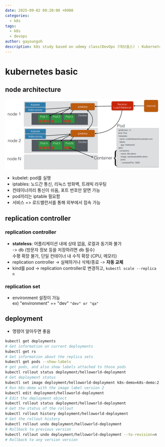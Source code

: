 ```yaml
---
date: 2025-09-02 00:20:00 +0900
categories:
  - k8s
tags:
  - k8s
  - devops
author: gayoungoh
description: k8s study based on udemy class(DevOps (데브옵스) : Kubernetes 완전 정복)
---
```

# kubernetes basic
## node architecture
![node_architecture.png](node_architecture.png)
* kubelet: pod를 실행
* iptables: 노드간 통신, 리눅스 방화벽, 트래빅 라우팅
* 컨테이너끼리 통신이 쉬움, 포트 번호만 알면 가능
* pod끼리는 iptable 필요함
* 서비스 => 로드밸런서를 통해 외부에서 접속 가능

## replication controller
### replication controller
* **stateless**: 어플리케이션 내에 상태 없음, 로컬과 동기화 불가 \
   -> db (방문자 정보 등을 저장하려면 db 필수) \
   수평 확장 불가, 단일 컨테이너 내 수직 확장 (CPU, 메모리)
* replication controller -> 실패하거나 삭제/종료 -> **자동 교체**
* kind를 pod -> replication controller로 변경하고, ```kubectl scale --replica n```

### replication set
* environment 설정이 가능\
    ex) "environment" == "dev" ```"dev" or "qa"```

## deployment
* 명령어 알아두면 좋음
```bash
kubectl get deployments
# Get information on current deployments
kubectl get rs
# Get information about the replica sets
kubectl get pods --show-labels
# get pods, and also show labels attached to those pods
kubectl rollout status deployment/helloworld-deployment
# Get deployment status
kubectl set image deployment/helloworld-deployment k8s-demo=k8s-demo:2
# Run k8s-demo with the image label version 2
kubectl edit deployment/helloworld-deployment
# Edit the deployment object
kubectl rollout status deployment/helloworld-deployment
# Get the status of the rollout
kubectl rollout history deployment/helloworld-deployment
# Get the rollout history
kubectl rollout undo deployment/helloworld-deployment
# Rollback to previous version
kubectl rollout undo deployment/helloworld-deployment --to-revision=n
# Rollback to any version version
```
